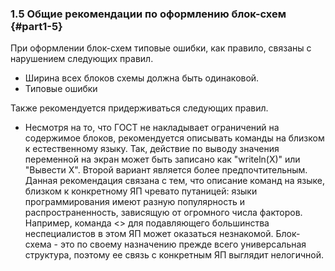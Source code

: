 ### 1.5 Общие рекомендации по оформлению блок-схем {#part1-5}

При оформлении блок-схем типовые ошибки, как правило, связаны с нарушением следующих правил.

* Ширина всех блоков схемы должна быть одинаковой.
* Типовые ошибки

Также рекомендуется придерживаться следующих правил.

* Несмотря на то, что ГОСТ не накладывает ограничений на содержимое блоков, рекомендуется описывать команды на близком к естественному языку. Так, действие по выводу значения переменной на экран может быть записано как "writeln(X)" или "Вывести X". Второй вариант является более предпочтительным. Данная рекомендация связана с тем, что описание команд на языке, близком к конкретному ЯП чревато путаницей: языки программирования имеют разную популярность и распространенность, зависящую от огромного числа факторов. Например, команда <> для подавляющего большинства неспециалистов в этом ЯП может оказаться незнакомой. 
Блок-схема - это по своему назначению прежде всего универсальная структура, поэтому ее связь с конкретным ЯП выглядит нелогичной.

